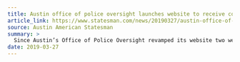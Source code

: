 ```yaml
---
title: Austin office of police oversight launches website to receive complaints
article_link: https://www.statesman.com/news/20190327/austin-office-of-police-oversight-launches-website-to-receive-complaints
source: Austin American Statesman
summary: >
  Since Austin’s Office of Police Oversight revamped its website two weeks ago, they have already received 10 complaints and three commendations from the public about Austin police officers, Director Farah Muscadin said.
date: 2019-03-27
---
```

